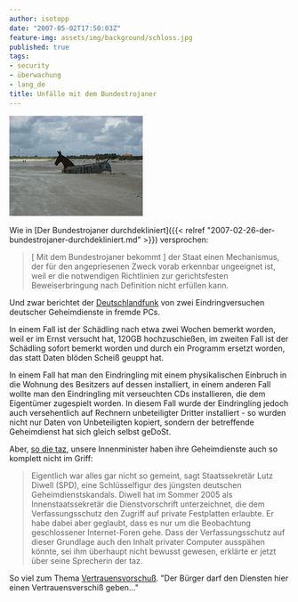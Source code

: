 ```yaml
---
author: isotopp
date: "2007-05-02T17:50:03Z"
feature-img: assets/img/background/schloss.jpg
published: true
tags:
- security
- überwachung
- lang_de
title: Unfälle mit dem Bundestrojaner
---
```


![](/uploads/bundestrojaner.jpg)

Wie in
[Der Bundestrojaner durchdekliniert]({{< relref "2007-02-26-der-bundestrojaner-durchdekliniert.md" >}})
versprochen:

> [ Mit dem Bundestrojaner bekommt ] der Staat einen Mechanismus, der für
> den angepriesenen Zweck vorab erkennbar ungeeignet ist, weil er die
> notwendigen Richtlinien zur gerichtsfesten Beweiserbringung nach
> Definition nicht erfüllen kann.

Und zwar berichtet der 
[Deutschlandfunk](http://www.dradio.de/dlf/sendungen/computer/620126/) von
zwei Eindringversuchen deutscher Geheimdienste in fremde PCs.

In einem Fall ist der Schädling nach etwa zwei Wochen bemerkt worden, weil
er im Ernst versucht hat, 120GB hochzuschießen, im zweiten Fall ist der
Schädling sofort bemerkt worden und durch ein Programm ersetzt worden, das
statt Daten blöden Scheiß geuppt hat.

In einem Fall hat man den Eindringling mit einem physikalischen Einbruch in
die Wohnung des Besitzers auf dessen installiert, in einem anderen Fall
wollte man den Eindringling mit verseuchten CDs installieren, die dem
Eigentümer zugespielt worden. In diesem Fall wurde der Eindringling jedoch
auch versehentlich auf Rechnern unbeteiligter Dritter installiert - so
wurden nicht nur Daten von Unbeteiligten kopiert, sondern der betreffende
Geheimdienst hat sich gleich selbst geDoSt.

Aber, 
[so die taz](http://www.taz.de/dx/2007/05/02/a0210.1/text), unsere
Innenminister haben ihre Geheimdienste auch so komplett nicht im Griff:

> Eigentlich war alles gar nicht so gemeint, sagt Staatssekretär Lutz Diwell
> (SPD), eine Schlüsselfigur des jüngsten deutschen Geheimdienstskandals.
> Diwell hat im Sommer 2005 als Innenstaatssekretär die Dienstvorschrift
> unterzeichnet, die dem Verfassungsschutz den Zugriff auf private
> Festplatten erlaubte. Er habe dabei aber geglaubt, dass es nur um die
> Beobachtung geschlossener Internet-Foren gehe. Dass der Verfassungsschutz
> auf dieser Grundlage auch den Inhalt privater Computer ausspähen könnte,
> sei ihm überhaupt nicht bewusst gewesen, erklärte er jetzt über seine
> Sprecherin der taz.

So viel zum Thema 
[Vertrauensvorschuß](http://www.sueddeutsche.de/,tt1m4/deutschland/artikel/401/102299/).
"Der Bürger darf den Diensten hier einen Vertrauensverschiß geben..."
